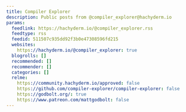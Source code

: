 ```yaml
---
title: Compiler Explorer
description: Public posts from @compiler_explorer@hachyderm.io
params:
  feedlink: https://hachyderm.io/@compiler_explorer.rss
  feedtype: rss
  feedid: 511507c935dd92f3b0e47308596fd215
  websites:
    https://hachyderm.io/@compiler_explorer: true
  blogrolls: []
  recommended: []
  recommender: []
  categories: []
  relme:
    https://community.hachyderm.io/approved: false
    https://github.com/compiler-explorer/compiler-explorer: false
    https://godbolt.org/: true
    https://www.patreon.com/mattgodbolt: false
---
```

